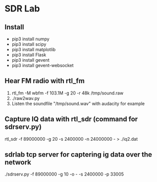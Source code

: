 # SDR Lab

## Install
- pip3 install numpy
- pip3 install scipy
- pip3 install matplotlib
- pip3 install Flask
- pip3 install gevent
- pip3 install gevent-websocket

## Hear FM radio with rtl_fm
1. rtl_fm -M wbfm -f 103.1M -g 20 -r 48k /tmp/sound.raw
2. ./raw2wav.py
3. Listen the soundfile "/tmp/sound.wav" with audacity for example

## Capture IQ data with rtl_sdr (command for sdrserv.py)
rtl_sdr -f 89000000 -g 20 -s 2400000 -n 24000000 - > ./iq2.dat 

## sdrlab tcp server for captering ig data over the network
./sdrserv.py -f 89000000 -g 10 -o - -s 2400000 -p 33005

